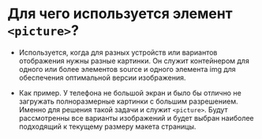# Для чего используется элемент `<picture>`?

- Используется, когда для разных устройств или вариантов отображения нужны разные картинки.
Он служит контейнером для одного или более элементов source и одного элемента img для обеспечения оптимальной версии изображения.

- Как пример. У телефона не большой экран и было бы отлично не загружать полноразмерные картинки с большим разрешением. Именно для решения такой задачи и служит `<picture>`. Будут рассмотренны все варианты изображений и будет выбран наиболее подходящий к текущему размеру макета страницы.